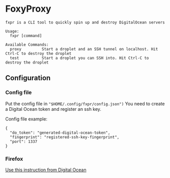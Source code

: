 # FoxyProxy

```
fxpr is a CLI tool to quickly spin up and destroy DigitalOcean servers

Usage:
  fxpr [command]

Available Commands:
  proxy         Start a droplet and an SSH tunnel on localhost. Hit Ctrl-C to destroy the droplet
  test          Start a droplet you can SSH into. Hit Ctrl-C to destroy the droplet
```


## Configuration

### Config file
Put the config file in `"$HOME/.config/fxpr/config.json")`
You need to create a Digital Ocean token and register an ssh key.

Config file example:
```
{
  "do_token": "generated-digital-ocean-token",
  "fingerprint": "registered-ssh-key-fingerprint",
  "port": 1337
}
```

### Firefox

[Use this instruction from Digital Ocean](https://www.digitalocean.com/community/tutorials/how-to-route-web-traffic-securely-without-a-vpn-using-a-socks-tunnel#step-2-mdash-configuring-firefox-to-use-the-tunnel)